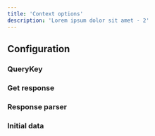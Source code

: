 ```yaml
---
title: 'Context options'
description: 'Lorem ipsum dolor sit amet - 2'
---
```


## Configuration

### QueryKey

### Get response

### Response parser

### Initial data

